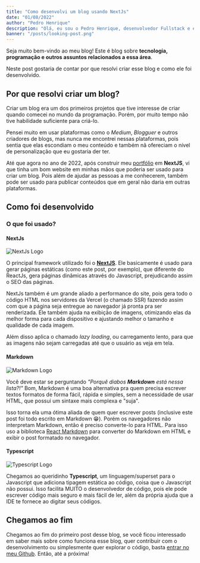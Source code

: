 ```yaml
---
title: "Como desenvolvi um blog usando NextJs"
date: "01/08/2022"
author: "Pedro Henrique"
description: "Olá, eu sou o Pedro Henrique, desenvolvedor Fullstack e estudante de 17 anos. Este blog faz parte do portfólio e hoje venho apresentar ele a vocês e também mostrar como ele foi desenvolvido!"
banner: "/posts/looking-post.png"
---
```


Seja muito bem-vindo ao meu blog! Este é blog sobre **tecnologia, programação e outros assuntos relacionados a essa área**.

Neste post gostaria de contar por que resolvi criar esse blog e como ele foi desenvolvido.

## Por que resolvi criar um blog?

Criar um blog era um dos primeiros projetos que tive interesse de criar quando comecei no mundo da programação. Porém, por muito tempo não tive habilidade suficiente para criá-lo.

Pensei muito em usar plataformas como o _Medium_, _Blogguer_ e outros criadores de blogs, mas nunca me encontrei nessas plataformas, pois sentia que elas escondiam o meu conteúdo e também nã ofereciam o nível de personalização que eu gostaria der ter.

Até que agora no ano de 2022, após construir meu [portfólio](/) em **NextJS**, vi que tinha um bom website em minhas mãos que poderia ser usado para criar um blog. Pois além de ajudar as pessoas a me conhecerem, também pode ser usado para publicar conteúdos que em geral não daria em outras plataformas.

## Como foi desenvolvido

### O que foi usado?

#### NextJs

![NextJs Logo](/posts/nextjs-logo.png)

O principal framework utilizado foi o **[NextJS](https://nextjs.org/)**. Ele basicamente é usado para gerar páginas estáticas (como este post, por exemplo), que diferente do ReactJs, gera páginas dinâmicas através do Javascript, prejudicando assim o SEO das páginas.

NextJs também é um grande aliado a performance do site, pois gera todo o código HTML nos servidores da Vercel (o chamado SSR) fazendo assim com que a página seja entregue ao navegador já pronta pra ser renderizada. Ele também ajuda na exibição de imagens, otimizando elas da melhor forma para cada dispositivo e ajustando melhor o tamanho e qualidade de cada imagem.

Além disso aplica o chamado _lazy loading_, ou carregamento lento, para que as imagens não sejam carregadas até que o usuário as veja em tela.

#### Markdown

![Markdown Logo](/posts/markdown-logo.png)

Você deve estar se perguntando _"Porquê diabos **Markdown** está nessa lista?!"_ Bom, Markdown é uma boa alternativa pra quem precisa escrever textos formatos de forma fácil, rápida e simples, sem a necessidade de usar HTML, que possui um sintaxe mais complexa e "suja".

Isso torna ela uma ótima aliada de quem quer escrever posts (inclusive este post foi todo escrito em Markdown 😁). Porém os navegadores não interpretam Markdown, então é preciso converte-lo para HTML. Para isso uso a biblioteca [React Markdown](https://github.com/remarkjs/react-markdown) para converter do Markdown em HTML e exibir o post formatado no navegador.

#### Typescript

![Typescript Logo](/posts/typescript-logo.png)

Chegamos ao queridinho **Typescript**, um linguagem/superset para o Javascript que adiciona tipagem estática ao código, coisa que o Javascript não possui. Isso facilita MUITO o desenvolvedor de código, pois ele pode escrever código mais seguro e mais fácil de ler, além da própria ajuda que a IDE te fornece ao digitar seus códigos.

## Chegamos ao fim

Chegamos ao fim do primeiro post desse blog, se você ficou interessado em saber mais sobre como funciona esse blog, quer contribuir com o desenvolvimento ou simplesmente quer explorar o código, basta [entrar no meu Github](https://github.com/pedrohenriquebraga). Então, até a próxima!
